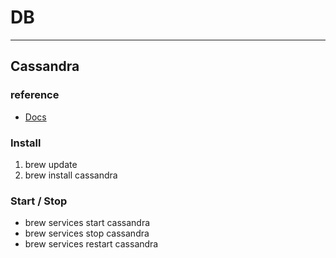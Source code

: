 # DB
***
## Cassandra
### reference
* [Docs](https://docs.spring.io/spring-data/cassandra/docs/3.3.0/reference/html/#reference0)
### Install
1. brew update
2. brew install cassandra
### Start / Stop
* brew services start cassandra
* brew services stop cassandra
* brew services restart cassandra
